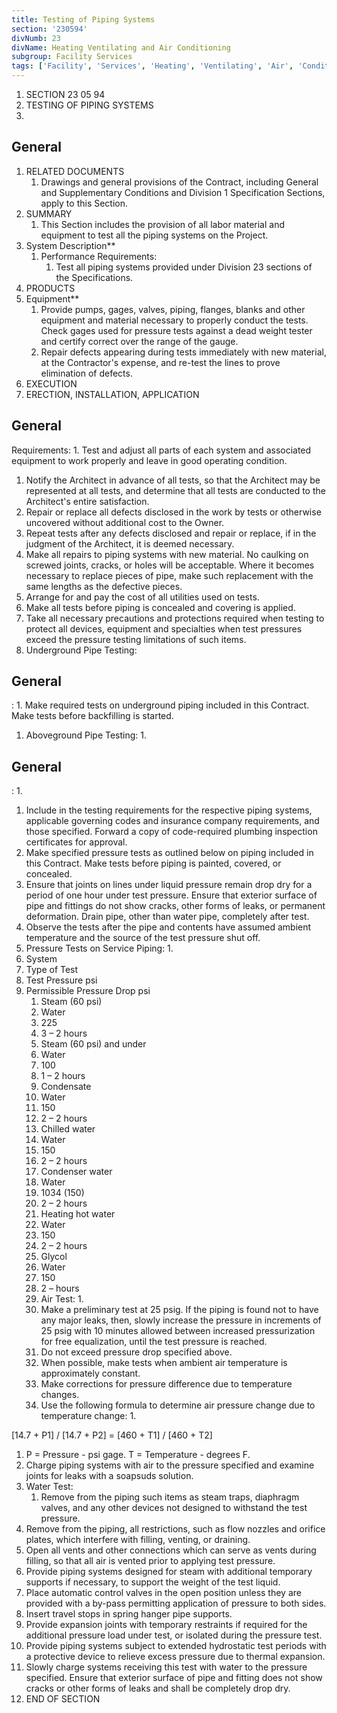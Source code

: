 ```yaml
---
title: Testing of Piping Systems
section: '230594'
divNumb: 23
divName: Heating Ventilating and Air Conditioning
subgroup: Facility Services
tags: ['Facility', 'Services', 'Heating', 'Ventilating', 'Air', 'Conditioning', 'Testing', 'Piping', 'Systems']
---
```


1. SECTION 23 05 94
1. TESTING OF PIPING SYSTEMS
1. 
## General

1. RELATED DOCUMENTS
   1. Drawings and general provisions of the Contract, including General and Supplementary Conditions and Division 1 Specification Sections, apply to this Section.
1. SUMMARY
   1. This Section includes the provision of all labor material and equipment to test all the piping systems on the Project.
1. System Description** 
   1. Performance Requirements:
      1. Test all piping systems provided under Division 23 sections of the Specifications. 
1. PRODUCTS
1. Equipment** 
   1. Provide pumps, gages, valves, piping, flanges, blanks and other equipment and material necessary to properly conduct the tests. Check gages used for pressure tests against a dead weight tester and certify correct over the range of the gauge. 
   1. Repair defects appearing during tests immediately with new material, at the Contractor's expense, and re-test the lines to prove elimination of defects. 
1. EXECUTION
1. ERECTION, INSTALLATION, APPLICATION

## General

 Requirements:
      1. Test and adjust all parts of each system and associated equipment to work properly and leave in good operating condition. 
   1. Notify the Architect in advance of all tests, so that the Architect may be represented at all tests, and determine that all tests are conducted to the Architect's entire satisfaction. 
   1. Repair or replace all defects disclosed in the work by tests or otherwise uncovered without additional cost to the Owner. 
   1. Repeat tests after any defects disclosed and repair or replace, if in the judgment of the Architect, it is deemed necessary. 
   1. Make all repairs to piping systems with new material. No caulking on screwed joints, cracks, or holes will be acceptable. Where it becomes necessary to replace pieces of pipe, make such replacement with the same lengths as the defective pieces. 
   1. Arrange for and pay the cost of all utilities used on tests. 
   1. Make all tests before piping is concealed and covering is applied. 
   1. Take all necessary precautions and protections required when testing to protect all devices, equipment and specialties when test pressures exceed the pressure testing limitations of such items. 
   1. Underground Pipe Testing:

## General

:
         1. Make required tests on underground piping included in this Contract. Make tests before backfilling is started. 
   1. Aboveground Pipe Testing:
      1. 

## General

:
      1. 
   1. Include in the testing requirements for the respective piping systems, applicable governing codes and insurance company requirements, and those specified. Forward a copy of code-required plumbing inspection certificates for approval. 
   1. Make specified pressure tests as outlined below on piping included in this Contract. Make tests before piping is painted, covered, or concealed. 
   1. Ensure that joints on lines under liquid pressure remain drop dry for a period of one hour under test pressure. Ensure that exterior surface of pipe and fittings do not show cracks, other forms of leaks, or permanent deformation. Drain pipe, other than water pipe, completely after test. 
   1. Observe the tests after the pipe and contents have assumed ambient temperature and the source of the test pressure shut off. 
   1. Pressure Tests on Service Piping:
      1. 
1. System
1. Type of Test
1. Test Pressure psi
1. Permissible Pressure Drop psi
   1. Steam (60 psi)
   1. Water
   1. 225
   1. 3 – 2 hours
   1. Steam (60 psi) and under
   1. Water
   1. 100
   1. 1 – 2 hours
   1. Condensate
   1. Water
   1. 150
   1. 2 – 2 hours
   1. Chilled water
   1. Water
   1. 150
   1. 2 – 2 hours
   1. Condenser water
   1. Water
   1. 1034 (150)
   1. 2 – 2 hours
   1. Heating hot water
   1. Water
   1. 150
   1. 2 – 2 hours
   1. Glycol
   1. Water
   1. 150
   1. 2 – hours
   1. Air Test:
      1. 
   1. Make a preliminary test at 25 psig. If the piping is found not to have any major leaks, then, slowly increase the pressure in increments of 25 psig with 10 minutes allowed between increased pressurization for free equalization, until the test pressure is reached.
   1. Do not exceed pressure drop specified above. 
   1. When possible, make tests when ambient air temperature is approximately constant. 
   1. Make corrections for pressure difference due to temperature changes. 
   1. Use the following formula to determine air pressure change due to temperature change:
      1. 

[14.7 + P1] / [14.7 + P2] = [460 + T1] / [460 + T2] 
   1. P = Pressure - psi gage. T = Temperature - degrees F. 
   1. Charge piping systems with air to the pressure specified and examine joints for leaks with a soapsuds solution. 
   1. Water Test:
      1. Remove from the piping such items as steam traps, diaphragm valves, and any other devices not designed to withstand the test pressure.
   1. Remove from the piping, all restrictions, such as flow nozzles and orifice plates, which interfere with filling, venting, or draining.
   1. Open all vents and other connections which can serve as vents during filling, so that all air is vented prior to applying test pressure.
   1. Provide piping systems designed for steam with additional temporary supports if necessary, to support the weight of the test liquid.
   1. Place automatic control valves in the open position unless they are provided with a by-pass permitting application of pressure to both sides.
   1. Insert travel stops in spring hanger pipe supports.
   1. Provide expansion joints with temporary restraints if required for the additional pressure load under test, or isolated during the pressure test.
   1. Provide piping systems subject to extended hydrostatic test periods with a protective device to relieve excess pressure due to thermal expansion.
   1. Slowly charge systems receiving this test with water to the pressure specified. Ensure that exterior surface of pipe and fitting does not show cracks or other forms of leaks and shall be completely drop dry. 
1. END OF SECTION

